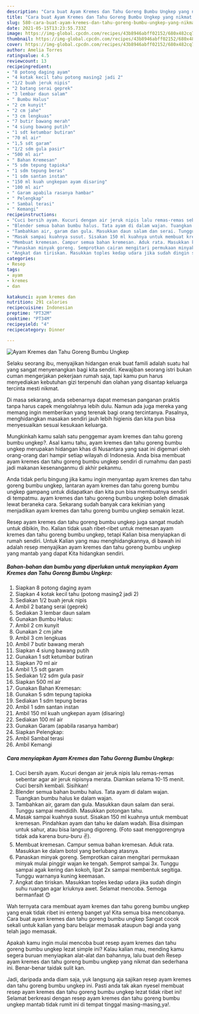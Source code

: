 ```yaml
---
description: "Cara buat Ayam Kremes dan Tahu Goreng Bumbu Ungkep yang nikmat Untuk Jualan"
title: "Cara buat Ayam Kremes dan Tahu Goreng Bumbu Ungkep yang nikmat Untuk Jualan"
slug: 580-cara-buat-ayam-kremes-dan-tahu-goreng-bumbu-ungkep-yang-nikmat-untuk-jualan
date: 2021-05-15T13:23:55.733Z
image: https://img-global.cpcdn.com/recipes/43b8946abff02152/680x482cq70/ayam-kremes-dan-tahu-goreng-bumbu-ungkep-foto-resep-utama.jpg
thumbnail: https://img-global.cpcdn.com/recipes/43b8946abff02152/680x482cq70/ayam-kremes-dan-tahu-goreng-bumbu-ungkep-foto-resep-utama.jpg
cover: https://img-global.cpcdn.com/recipes/43b8946abff02152/680x482cq70/ayam-kremes-dan-tahu-goreng-bumbu-ungkep-foto-resep-utama.jpg
author: Amelia Torres
ratingvalue: 4.5
reviewcount: 13
recipeingredient:
- "8 potong daging ayam"
- "4 kotak kecil tahu potong masing2 jadi 2"
- "1/2 buah jeruk nipis"
- "2 batang serai geprek"
- "3 lembar daun salam"
- " Bumbu Halus"
- "2 cm kunyit"
- "2 cm jahe"
- "3 cm lengkuas"
- "7 butir bawang merah"
- "4 siung bawang putih"
- "1 sdt ketumbar butiran"
- "70 ml air"
- "1,5 sdt garam"
- "1/2 sdm gula pasir"
- "500 ml air"
- " Bahan Kremesan"
- "5 sdm tepung tapioka"
- "1 sdm tepung beras"
- "1 sdm santan instan"
- "150 ml kuah ungkepan ayam disaring"
- "100 ml air"
- " Garam apabila rasanya hambar"
- " Pelengkap"
- " Sambal terasi"
- " Kemangi"
recipeinstructions:
- "Cuci bersih ayam. Kucuri dengan air jeruk nipis lalu remas-remas sebentar agar air jeruk nipisnya merata. Diamkan selama 10-15 menit. Cuci bersih kembali. Sisihkan!"
- "Blender semua bahan bumbu halus. Tata ayam di dalam wajan. Tuangkan bumbu halus ke dalam wajan."
- "Tambahkan air, garam dan gula. Masukkan daun salam dan serai. Tunggu sampai mendidih. Masukkan potongan tahu."
- "Masak sampai kuahnya susut. Sisakan 150 ml kuahnya untuk membuat kremesan. Pindahkan ayam dan tahu ke dalam wadah. Bisa disimpan untuk sahur, atau bisa langsung digoreng. (Foto saat menggorengnya tidak ada karena buru-buru ✌)."
- "Membuat kremesan. Campur semua bahan kremesan. Aduk rata. Masukkan ke dalam botol yang berlubang atasnya."
- "Panaskan minyak goreng. Semprotkan cairan mengitari permukaan minyak mulai pinggir wajan ke tengah. Semprot sampai 3x. Tunggu sampai agak kering dan kokoh, lipat 2x sampai membentuk segitiga. Tunggu warnanya kuning keemasan."
- "Angkat dan tiriskan. Masukkan toples kedap udara jika sudah dingin suhu ruangan agar kriuknya awet. Selamat mencoba. Semoga bermanfaat 😊"
categories:
- Resep
tags:
- ayam
- kremes
- dan

katakunci: ayam kremes dan 
nutrition: 291 calories
recipecuisine: Indonesian
preptime: "PT32M"
cooktime: "PT34M"
recipeyield: "4"
recipecategory: Dinner

---
```



![Ayam Kremes dan Tahu Goreng Bumbu Ungkep](https://img-global.cpcdn.com/recipes/43b8946abff02152/680x482cq70/ayam-kremes-dan-tahu-goreng-bumbu-ungkep-foto-resep-utama.jpg)

Selaku seorang ibu, menyajikan hidangan enak buat famili adalah suatu hal yang sangat menyenangkan bagi kita sendiri. Kewajiban seorang istri bukan cuman mengerjakan pekerjaan rumah saja, tapi kamu pun harus menyediakan kebutuhan gizi terpenuhi dan olahan yang disantap keluarga tercinta mesti nikmat.

Di masa  sekarang, anda sebenarnya dapat memesan panganan praktis tanpa harus capek mengolahnya lebih dulu. Namun ada juga mereka yang memang ingin memberikan yang terenak bagi orang tercintanya. Pasalnya, menghidangkan masakan sendiri jauh lebih higienis dan kita pun bisa menyesuaikan sesuai kesukaan keluarga. 



Mungkinkah kamu salah satu penggemar ayam kremes dan tahu goreng bumbu ungkep?. Asal kamu tahu, ayam kremes dan tahu goreng bumbu ungkep merupakan hidangan khas di Nusantara yang saat ini digemari oleh orang-orang dari hampir setiap wilayah di Indonesia. Anda bisa membuat ayam kremes dan tahu goreng bumbu ungkep sendiri di rumahmu dan pasti jadi makanan kesenanganmu di akhir pekanmu.

Anda tidak perlu bingung jika kamu ingin menyantap ayam kremes dan tahu goreng bumbu ungkep, lantaran ayam kremes dan tahu goreng bumbu ungkep gampang untuk didapatkan dan kita pun bisa membuatnya sendiri di tempatmu. ayam kremes dan tahu goreng bumbu ungkep boleh dimasak lewat beraneka cara. Sekarang sudah banyak cara kekinian yang menjadikan ayam kremes dan tahu goreng bumbu ungkep semakin lezat.

Resep ayam kremes dan tahu goreng bumbu ungkep juga sangat mudah untuk dibikin, lho. Kalian tidak usah ribet-ribet untuk memesan ayam kremes dan tahu goreng bumbu ungkep, tetapi Kalian bisa menyiapkan di rumah sendiri. Untuk Kalian yang mau menghidangkannya, di bawah ini adalah resep menyajikan ayam kremes dan tahu goreng bumbu ungkep yang mantab yang dapat Kita hidangkan sendiri.

<!--inarticleads1-->

##### Bahan-bahan dan bumbu yang diperlukan untuk menyiapkan Ayam Kremes dan Tahu Goreng Bumbu Ungkep:

1. Siapkan 8 potong daging ayam
1. Siapkan 4 kotak kecil tahu (potong masing2 jadi 2)
1. Sediakan 1/2 buah jeruk nipis
1. Ambil 2 batang serai (geprek)
1. Sediakan 3 lembar daun salam
1. Gunakan  Bumbu Halus:
1. Ambil 2 cm kunyit
1. Gunakan 2 cm jahe
1. Ambil 3 cm lengkuas
1. Ambil 7 butir bawang merah
1. Siapkan 4 siung bawang putih
1. Gunakan 1 sdt ketumbar butiran
1. Siapkan 70 ml air
1. Ambil 1,5 sdt garam
1. Sediakan 1/2 sdm gula pasir
1. Siapkan 500 ml air
1. Gunakan  Bahan Kremesan:
1. Gunakan 5 sdm tepung tapioka
1. Sediakan 1 sdm tepung beras
1. Ambil 1 sdm santan instan
1. Ambil 150 ml kuah ungkepan ayam (disaring)
1. Sediakan 100 ml air
1. Gunakan  Garam (apabila rasanya hambar)
1. Siapkan  Pelengkap:
1. Ambil  Sambal terasi
1. Ambil  Kemangi




<!--inarticleads2-->

##### Cara menyiapkan Ayam Kremes dan Tahu Goreng Bumbu Ungkep:

1. Cuci bersih ayam. Kucuri dengan air jeruk nipis lalu remas-remas sebentar agar air jeruk nipisnya merata. Diamkan selama 10-15 menit. Cuci bersih kembali. Sisihkan!
1. Blender semua bahan bumbu halus. Tata ayam di dalam wajan. Tuangkan bumbu halus ke dalam wajan.
1. Tambahkan air, garam dan gula. Masukkan daun salam dan serai. Tunggu sampai mendidih. Masukkan potongan tahu.
1. Masak sampai kuahnya susut. Sisakan 150 ml kuahnya untuk membuat kremesan. Pindahkan ayam dan tahu ke dalam wadah. Bisa disimpan untuk sahur, atau bisa langsung digoreng. (Foto saat menggorengnya tidak ada karena buru-buru ✌).
1. Membuat kremesan. Campur semua bahan kremesan. Aduk rata. Masukkan ke dalam botol yang berlubang atasnya.
1. Panaskan minyak goreng. Semprotkan cairan mengitari permukaan minyak mulai pinggir wajan ke tengah. Semprot sampai 3x. Tunggu sampai agak kering dan kokoh, lipat 2x sampai membentuk segitiga. Tunggu warnanya kuning keemasan.
1. Angkat dan tiriskan. Masukkan toples kedap udara jika sudah dingin suhu ruangan agar kriuknya awet. Selamat mencoba. Semoga bermanfaat 😊




Wah ternyata cara membuat ayam kremes dan tahu goreng bumbu ungkep yang enak tidak ribet ini enteng banget ya! Kita semua bisa mencobanya. Cara buat ayam kremes dan tahu goreng bumbu ungkep Sangat cocok sekali untuk kalian yang baru belajar memasak ataupun bagi anda yang telah jago memasak.

Apakah kamu ingin mulai mencoba buat resep ayam kremes dan tahu goreng bumbu ungkep lezat simple ini? Kalau kalian mau, mending kamu segera buruan menyiapkan alat-alat dan bahannya, lalu buat deh Resep ayam kremes dan tahu goreng bumbu ungkep yang nikmat dan sederhana ini. Benar-benar taidak sulit kan. 

Jadi, daripada anda diam saja, yuk langsung aja sajikan resep ayam kremes dan tahu goreng bumbu ungkep ini. Pasti anda tak akan nyesel membuat resep ayam kremes dan tahu goreng bumbu ungkep lezat tidak ribet ini! Selamat berkreasi dengan resep ayam kremes dan tahu goreng bumbu ungkep mantab tidak rumit ini di tempat tinggal masing-masing,ya!.

